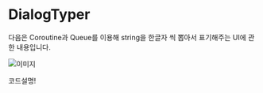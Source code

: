 # DialogTyper

다음은 Coroutine과 Queue를 이용해 string을 한글자 씩 뽑아서 표기해주는 UI에 관한 내용입니다.



![이미지]()


코드설명!



